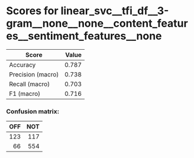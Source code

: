 # Scores for linear_svc__tfi_df__3-gram__none__none__content_features__sentiment_features__none
|      Score      |Value|
|-----------------|----:|
|Accuracy         |0.787|
|Precision (macro)|0.738|
|Recall (macro)   |0.703|
|F1 (macro)       |0.716|

### Confusion matrix:
|OFF|NOT|
|--:|--:|
|123|117|
| 66|554|
